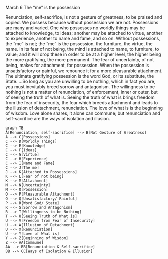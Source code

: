 March 6
The “me” is the possession

Renunciation, self-sacrifice, is not a gesture of greatness, to be praised and copied. We possess because without possession we are not. Possessions are many and varied. One who possesses no worldly things may be attached to knowledge, to ideas; another may be attached to virtue, another to experience, another to name and fame, and so on. Without possessions, the “me” is not; the “me” is the possession, the furniture, the virtue, the name. In its fear of not being, the mind is attached to name, to furniture, to value; and it will drop these in order to be at a higher level, the higher being the more gratifying, the more permanent. The fear of uncertainty, of not being, makes for attachment, for possession. When the possession is unsatisfactory or painful, we renounce it for a more pleasurable attachment. The ultimate gratifying possession is the word God, or its substitute, the State.
...So long as you are unwilling to be nothing, which in fact you are, you must inevitably breed sorrow and antagonism. The willingness to be nothing is not a matter of renunciation, of enforcement, inner or outer, but of seeing the truth of what is. Seeing the truth of what is brings freedom from the fear of insecurity, the fear which breeds attachment and leads to the illusion of detachment, renunciation. The love of what is is the beginning of wisdom. Love alone shares, it alone can commune; but renunciation and self-sacrifice are the ways of isolation and illusion.

```mermaid
graph TB
A[Renunciation, self-sacrifice] --> B[Not Gesture of Greatness]
A --> C[Possessions]
C --> D[Worldly Things]
C --> E[Knowledge]
C --> F[Ideas]
C --> G[Virtue]
C --> H[Experience]
C --> I[Name and Fame]
C --> J[The me]
J --> K[Attached to Possessions]
K --> L[Fear of not being]
K --> M[Attachment]
M --> N[Uncertainty]
M --> O[Possession]
O --> P[Pleasurable Attachment]
O --> Q[Unsatisfactory/ Painful]
P --> R[Word God/ State]
R --> S[Sorrow and Antagonism]
R --> T[Willingness to be Nothing]
T --> U[Seeing Truth of What is]
U --> V[Freedom from Fear of Insecurity]
U --> W[Illusion of Detachment]
U --> X[Renunciation]
U --> Y[Love of What is]
Y --> Z[Beginning of Wisdom]
Z --> AA[Commune]
AA --> BB[Renunciation & Self-sacrifice]
BB --> CC[Ways of Isolation & Illusion]
```